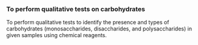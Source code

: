 ### To perform qualitative tests on carbohydrates 
To perform qualitative tests to identify the presence and types of carbohydrates (monosaccharides, disaccharides, and polysaccharides) in given samples using chemical reagents.


